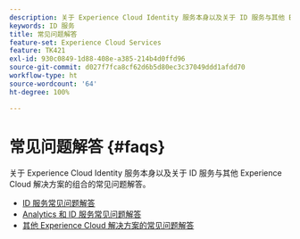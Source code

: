 ```yaml
---
description: 关于 Experience Cloud Identity 服务本身以及关于 ID 服务与其他 Experience Cloud 解决方案的组合的常见问题解答。
keywords: ID 服务
title: 常见问题解答
feature-set: Experience Cloud Services
feature: TK421
exl-id: 930c0849-1d88-408e-a385-214b4d0ffd96
source-git-commit: d027f7fca8cf62d6b5d80ec3c37049ddd1afdd70
workflow-type: ht
source-wordcount: '64'
ht-degree: 100%

---
```


# 常见问题解答 {#faqs}

关于 Experience Cloud Identity 服务本身以及关于 ID 服务与其他 Experience Cloud 解决方案的组合的常见问题解答。

* [ID 服务常见问题解答](faq.md)
* [Analytics 和 ID 服务常见问题解答](analytics-faq.md)
* [其他 Experience Cloud 解决方案的常见问题解答](other-faq.md)
